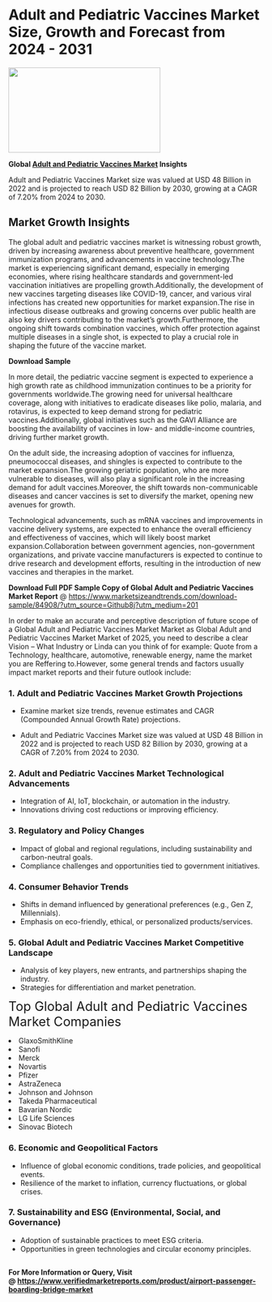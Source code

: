 <H1>Adult and Pediatric Vaccines Market Size, Growth and Forecast from 2024 - 2031</H1><img class="aligncenter size-medium wp-image-584254" src="https://thirdeyenews.in/wp-content/uploads/2024/09/Global-Market-Research-300x168.jpeg" alt="" width="300" height="168" /><p><strong>Global&nbsp;<a href="https://www.marketsizeandtrends.com/download-sample/84908/?utm_source=Github8j?utm_medium=201">Adult and Pediatric Vaccines Market</a> Insights</strong></p><p>Adult and Pediatric Vaccines Market size was valued at USD 48 Billion in 2022 and is projected to reach USD 82 Billion by 2030, growing at a CAGR of 7.20% from 2024 to 2030.</p><p><h2>Market Growth Insights</h2> <p>The global adult and pediatric vaccines market is witnessing robust growth, driven by increasing awareness about preventive healthcare, government immunization programs, and advancements in vaccine technology.The market is experiencing significant demand, especially in emerging economies, where rising healthcare standards and government-led vaccination initiatives are propelling growth.Additionally, the development of new vaccines targeting diseases like COVID-19, cancer, and various viral infections has created new opportunities for market expansion.The rise in infectious disease outbreaks and growing concerns over public health are also key drivers contributing to the market’s growth.Furthermore, the ongoing shift towards combination vaccines, which offer protection against multiple diseases in a single shot, is expected to play a crucial role in shaping the future of the vaccine market.</p> <p><strong>Download Sample</strong></p> <p>In more detail, the pediatric vaccine segment is expected to experience a high growth rate as childhood immunization continues to be a priority for governments worldwide.The growing need for universal healthcare coverage, along with initiatives to eradicate diseases like polio, malaria, and rotavirus, is expected to keep demand strong for pediatric vaccines.Additionally, global initiatives such as the GAVI Alliance are boosting the availability of vaccines in low- and middle-income countries, driving further market growth.</p> <p>On the adult side, the increasing adoption of vaccines for influenza, pneumococcal diseases, and shingles is expected to contribute to the market expansion.The growing geriatric population, who are more vulnerable to diseases, will also play a significant role in the increasing demand for adult vaccines.Moreover, the shift towards non-communicable diseases and cancer vaccines is set to diversify the market, opening new avenues for growth.</p> <p>Technological advancements, such as mRNA vaccines and improvements in vaccine delivery systems, are expected to enhance the overall efficiency and effectiveness of vaccines, which will likely boost market expansion.Collaboration between government agencies, non-government organizations, and private vaccine manufacturers is expected to continue to drive research and development efforts, resulting in the introduction of new vaccines and therapies in the market.</p> <p><span class=""><strong>Download Full PDF Sample Copy of Global Adult and Pediatric Vaccines Market Report</strong> @ <a href="https://www.marketsizeandtrends.com/download-sample/84908/?utm_source=Github8j?utm_medium=201" target="_blank">https://www.marketsizeandtrends.com/download-sample/84908/?utm_source=Github8j?utm_medium=201</a></span></p><p>In order to make an accurate and perceptive description of future scope of a Global&nbsp;Adult and Pediatric Vaccines Market Market as Global&nbsp;Adult and Pediatric Vaccines Market Market of 2025, you need to describe a clear Vision &ndash; What Industry or Linda can you think of for example: Quote from a Technology, healthcare, automotive, renewable energy, name the market you are Reffering to.However, some general trends and factors usually impact market reports and their future outlook include:</p><h3>1.&nbsp;<strong>Adult and Pediatric Vaccines Market Growth Projections</strong></h3><ul><li>Examine market size trends, revenue estimates and CAGR (Compounded Annual Growth Rate) projections.</li><li><p>Adult and Pediatric Vaccines Market size was valued at USD 48 Billion in 2022 and is projected to reach USD 82 Billion by 2030, growing at a CAGR of 7.20% from 2024 to 2030.</p></li></ul><h3>2.&nbsp;<strong>Adult and Pediatric Vaccines Market Technological Advancements</strong></h3><ul><li>Integration of AI, IoT, blockchain, or automation in the industry.</li><li>Innovations driving cost reductions or improving efficiency.</li></ul><h3>3.&nbsp;<strong>Regulatory and Policy Changes</strong></h3><ul><li>Impact of global and regional regulations, including sustainability and carbon-neutral goals.</li><li>Compliance challenges and opportunities tied to government initiatives.</li></ul><h3>4.&nbsp;<strong>Consumer Behavior Trends</strong></h3><ul><li>Shifts in demand influenced by generational preferences (e.g., Gen Z, Millennials).</li><li>Emphasis on eco-friendly, ethical, or personalized products/services.</li></ul><h3>5.&nbsp;<strong>Global Adult and Pediatric Vaccines Market Competitive Landscape</strong></h3><ul><li>Analysis of key players, new entrants, and partnerships shaping the industry.</li><li>Strategies for differentiation and market penetration.</li></ul><p data-pm-slice="1 1 []"><span style="color: inherit; font-family: inherit; font-size: 25px;">Top Global Adult and Pediatric Vaccines Market Companies</span></p><div class="" data-test-id=""><p><li>GlaxoSmithKline</li><li> Sanofi</li><li> Merck</li><li> Novartis</li><li> Pfizer</li><li> AstraZeneca</li><li> Johnson and Johnson</li><li> Takeda Pharmaceutical</li><li> Bavarian Nordic</li><li> LG Life Sciences</li><li> Sinovac Biotech</li></p></div><h3>6.&nbsp;<strong>Economic and Geopolitical Factors</strong></h3><ul><li>Influence of global economic conditions, trade policies, and geopolitical events.</li><li>Resilience of the market to inflation, currency fluctuations, or global crises.</li></ul><h3>7.&nbsp;<strong>Sustainability and ESG (Environmental, Social, and Governance)</strong></h3><ul><li>Adoption of sustainable practices to meet ESG criteria.</li><li>Opportunities in green technologies and circular economy principles.</li></ul><h2><strong style="font-size: 14px;">For More Information or Query, Visit @&nbsp;</strong><a style="background-color: #ffffff; font-size: 14px;" href="https://www.marketsizeandtrends.com/report/adult-and-pediatric-vaccines-market/" target="_blank">https://www.verifiedmarketreports.com/product/airport-passenger-boarding-bridge-market</a></h2>